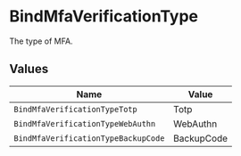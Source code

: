 # BindMfaVerificationType

The type of MFA.


## Values

| Name                                | Value                               |
| ----------------------------------- | ----------------------------------- |
| `BindMfaVerificationTypeTotp`       | Totp                                |
| `BindMfaVerificationTypeWebAuthn`   | WebAuthn                            |
| `BindMfaVerificationTypeBackupCode` | BackupCode                          |